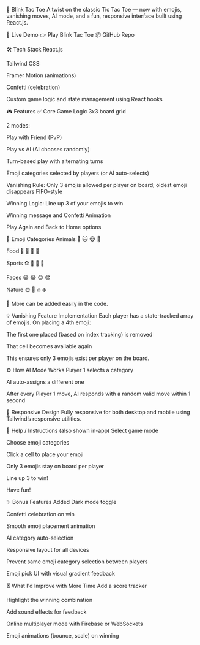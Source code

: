 🧠 Blink Tac Toe
A twist on the classic Tic Tac Toe — now with emojis, vanishing moves, AI mode, and a fun, responsive interface built using React.js.



🚀 Live Demo
👉 Play Blink Tac Toe
📦 GitHub Repo

🛠️ Tech Stack
React.js

Tailwind CSS

Framer Motion (animations)

Confetti (celebration)

Custom game logic and state management using React hooks

🎮 Features
✅ Core Game Logic
3x3 board grid

2 modes:

Play with Friend (PvP)

Play vs AI (AI chooses randomly)

Turn-based play with alternating turns

Emoji categories selected by players (or AI auto-selects)

Vanishing Rule: Only 3 emojis allowed per player on board; oldest emoji disappears FIFO-style

Winning Logic: Line up 3 of your emojis to win

Winning message and Confetti Animation

Play Again and Back to Home options

🌈 Emoji Categories
Animals 🐶 🐱 🐵 🐰

Food 🍕 🍟 🍔 🍩

Sports ⚽ 🏀 🏈 🎾

Faces 😀 😂 😍 😎

Nature 🌞 🌊 🔥 ❄️

🎨 More can be added easily in the code.

💡 Vanishing Feature Implementation
Each player has a state-tracked array of emojis. On placing a 4th emoji:

The first one placed (based on index tracking) is removed

That cell becomes available again

This ensures only 3 emojis exist per player on the board.

⚙️ How AI Mode Works
Player 1 selects a category

AI auto-assigns a different one

After every Player 1 move, AI responds with a random valid move within 1 second

📱 Responsive Design
Fully responsive for both desktop and mobile using Tailwind’s responsive utilities.

📘 Help / Instructions (also shown in-app)
Select game mode

Choose emoji categories

Click a cell to place your emoji

Only 3 emojis stay on board per player

Line up 3 to win!

Have fun!

✨ Bonus Features Added
Dark mode toggle

Confetti celebration on win

Smooth emoji placement animation

AI category auto-selection

Responsive layout for all devices

Prevent same emoji category selection between players

Emoji pick UI with visual gradient feedback

⏳ What I'd Improve with More Time
Add a score tracker

Highlight the winning combination

Add sound effects for feedback

Online multiplayer mode with Firebase or WebSockets

Emoji animations (bounce, scale) on winning